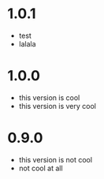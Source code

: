 # 1.0.1
- test
- lalala

# 1.0.0
- this version is cool
- this version is very cool

# 0.9.0
- this version is not cool
- not cool at all
